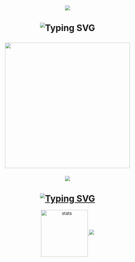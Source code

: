 <h1 align="center"> </CARTELFX>  

 <h2 align="center">
 <img src="https://skillicons.dev/icons?i=js,html,css,nodejs,mysql,php,mongo&theme=dark" />
 </h2>

<h1 align="center"><img src="https://readme-typing-svg.herokuapp.com?font=Pacifico&pause=1000&color=326EFF&background=69FF2000&center=true&vCenter=true&repeat=false&width=435&lines=+My+Discord" alt="Typing SVG" /></h1>

<h2 align="center">
 <a href="https://discord.com/users/719117042904727635"><img  width="400px" src="https://lanyard.kyrie25.me/api/719117042904727635?decoration=true&useDisplayName=true&animationDuration=2s&waveColor=3256a8&imgStyle=square&imgBorderRadius=16px&bg=DD272700&idleMessage=cartelfx"></a>
<br> </br>
<a href="https://open.spotify.com/user/vwuht447wffml59xtfokakivv" align="center"> <img align="center" src="https://spotify-github-profile.vercel.app/api/view?uid=31twqnla6m7uambjedvli2olzkm4&cover_image=true&theme=default&show_offline=false&background_color=121212&interchange=false">
 </h2>

<h1 align="center"><img src="https://readme-typing-svg.herokuapp.com?font=Pacifico&pause=1000&color=f0f0f0&background=69FF2000&center=true&vCenter=true&repeat=false&width=435&lines=+Github+Stat's+" alt="Typing SVG" /></h1>
<p align="center">
   <img src="https://github-readme-stats.vercel.app/api?username=cartelfx&count_private=true&show_icons=true&theme=midnight-purple&hide_border=true" width="%150" height="150px" alt="stats" align="center" />
   <img src="https://github-readme-stats.vercel.app/api/top-langs/?username=cartelfx&exclude_repo=github-readme-stats,anuraghazra.github.io">
